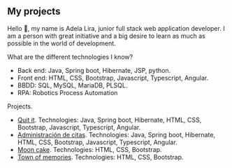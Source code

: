  ## My projects
 
Hello 👋, my name is Adela Lira, junior full stack web application developer. I am a person with great initiative and a big desire to learn as much as possible in the world of development.

What are the different technologies I know?

* Back end: Java, Spring boot, Hibernate, JSP, python.
* Front end: HTML, CSS, Bootstrap, Javascript, Typescript, Angular.
* BBDD: SQL, MySQL, MariaDB, PLSQL.
* RPA: Robotics Process Automation


Projects.

* [Quit it](https://adelalira.github.io/Quitit-frontend/). Technologies: Java, Spring boot, Hibernate, HTML, CSS, Bootstrap, Javascript, Typescript, Angular.
* [Administración de citas](https://adelalira.github.io/administracionCitasAngular/). Technologies: Java, Spring boot, Hibernate, HTML, CSS, Bootstrap, Javascript, Typescript, Angular.
* [Moon cake](https://adelalira.github.io/recetario/). Technologies: HTML, CSS, Bootstrap.
* [Town of memories](https://adelalira.github.io/TownOfMemories/time.html). Technologies: HTML, CSS, Bootstrap.
